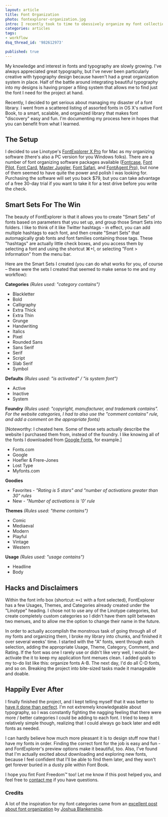 ```yaml
---
layout: article
title: Font Organization
photo: fontexplorer-organization.jpg
intro: I recently took to time to obessively organize my font collection. If you love great fonts, and you love organizing stuff, this one's for you.
categories: articles
tags:
- workflow
dsq_thread_id: '982612973'

published: true
---
```


My knowledge and interest in fonts and typography are slowly growing. I've always appreciated great typography, but I've never been particularly creative with typography design because haven't had a great organization system in place. Half of the battle around integrating beautiful typography into my designs is having proper a filing system that allows me to find just the font I need for the project at hand.

Recently, I decided to get serious about managing my disaster of a font library. I went from a scattered listing of assorted fonts in OS X's native Font Book, to a smart, scalable, and organized library that makes font "discovery" easy and fun. I'm documenting my process here in hopes that you can benefit from what I learned.

## The Setup

I decided to use Linotype's <a href="http://www.fontexplorerx.com/">FontExplorer X Pro</a> for Mac as my organizing software (there's also a PC version for you Windows folks). There are a number of font organizing software packages available (<a href="http://www.bohemiancoding.com/fontcase/">Fontcase</a>, <a href="http://www.qweas.com/download/graphics/font_tools/font_pilot.htm">Font Pilot</a>, <a href="http://www.unsanity.com/haxies/fontcard">Font Card</a>, <a href="http://www.alsoft.com/masterjuggler/">Master Juggler</a>, <a href="http://dreystone.com/fontsafari.php">Font Safari</a>, and <a href="http://www.insidersoftware.com/FA_pro_osx.php">FontAgent Pro</a>), but none of them seemed to have quite the power and polish I was looking for. Purchasing the software will set you back $79, but you can take advantage of a free 30-day trial if you want to take it for a test drive before you write the check.

## Smart Sets For The Win

The beauty of FontExplorer is that it allows you to create "Smart Sets" of fonts based on parameters that you set up, and group those Smart Sets into folders. I like to think of it like Twitter hashtags - in effect, you can add multiple hashtags to each font, and then create "Smart Sets" that automagically grab fonts and font families containing those tags. These "hashtags" are actually little check boxes, and you access them by selecting a font and using the shortcut ⌘+I, or selecting "Font > Information" from the menu bar.

Here are the Smart Sets I created (you can do what works for you, of course – these were the sets I created that seemed to make sense to me and my workflow):

**Categories** *(Rules used: "category contains")*

* Blackletter
* Bold
* Calligraphy
* Extra Thick
* Extra Thin
* Grunge
* Handwriting
* Italics
* Pixel
* Rounded Sans
* Sans Serif
* Serif
* Script
* Slab Serif
* Symbol

**Defaults** *(Rules used: "is activated" / "is system font")*

* Active
* Inactive
* System

**Foundry** *(Rules used: "copyright, manufacturer, and trademark contains". For the website categories, I had to also use the "comment contains" rule, and add a comment on the appropriate fonts)*

[Noteworthy: I cheated here. Some of these sets actually describe the website I purchased them from, instead of the foundry. I like knowing all of the fonts I downloaded from <a href="http://www.google.com/webfonts">Google Fonts</a>, for example.]


* Fonts.com
* Google
* Hoefler & Frere-Jones
* Lost Type
* Myfonts.com

**Goodies**

* Favorites - *"Rating is 5 stars" and "number of activations greater than 30" rules*
* New - *"Number of activations is '0' rule*

**Themes** *(Rules used: "theme contains")*

* Comic
* Mediaeval
* Modern
* Playful
* Vintage
* Western

**Usage** *(Rules used: "usage contains")*

* Headline
* Body

## Hacks and Disclaimers

Within the font info box (shortcut: `⌘+I` with a font selected), FontExplorer has a few Usages, Themes, and Categories already created under the "Linotype" heading. I chose not to use any of the Linotype categories, but create completely custom categories so I didn't have them split between two menues, and to allow me the option to change their name in the future.

In order to actually accomplish the monstrous task of going through all of my fonts and organizing them, I broke my library into chunks, and finished it over several weeks' time. I started with the "A" fonts, went through each selection, adding the appropriate Usage, Theme, Category, Comment, and Rating. If the font was one I rarely use or didn't like very well, I would de-activate the it to keep my application font menues clean. I added goals to my to-do list like this: organize fonts A-B. The next day, I'd do all C-D fonts, and so on. Breaking the project into bite-sized tasks made it manageable and doable.

## Happily Ever After

I finally finished the project, and I kept telling myself that it was better to <a href="/articles/young-hungry-designer">have it done than perfect</a>. I'm not extremely knowledgeable about typography, so I was constantly fighting the nagging feeling that there were more / better categories I could be adding to each font. I tried to keep it relatively simple though, realizing that I could always go back later and edit fonts as needed.

I can hardly believe how much more pleasant it is to design stuff now that I have my fonts in order. Finding the correct font for the job is easy and fun - and FontExplorer's preview options make it beautiful, too. Also, I've found that I'm actually excited about downloading and exploring new fonts, because I feel confident that I'll be able to find them later, and they won't get forever buried in a dusty pile within Font Book.

I hope you fint Font Freedom™ too! Let me know if this post helped you, and feel free to <a href="/about">contact me</a> if you have questions.

### Credits

A lot of the inspiration for my font categories came from an <a href="http://joshuablankenship.com/blog/2008/08/22/ways-to-organize-and-manage-your-fonts/">excellent post about font organization</a> by <a href="http://joshuablankenship.com/">Joshua Blankenship</a>.
